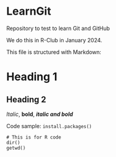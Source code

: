 # LearnGit
Repository to test to learn Git and GitHub

We do this in R-Club in January 2024. 

This file is structured with Markdown:

# Heading 1
## Heading 2

*Italic*, **bold**, ***italic and bold***

Code sample: `install.packages()`

```
# This is for R code
dir()
getwd()
```
